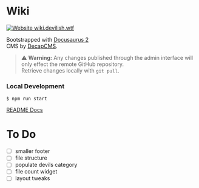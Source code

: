 # Wiki

[![Website wiki.devilish.wtf](https://img.shields.io/website-up-down-green-red/http/wiki.devilish.wtf.svg)](http://wiki.devilish.wtf/)

Bootstrapped with [Docusaurus 2](https://docusaurus.io/)  
CMS by [DecapCMS](https://decapcms.org/).

> ⚠ **Warning:** Any changes published through the admin interface will only effect the remote GitHub repository.  
> Retrieve changes locally with `git pull`.

### Local Development

```
$ npm run start
```

[README Docs](/reference/README.md)

# To Do

- [ ] smaller footer
- [ ] file structure
- [ ] populate devils category
- [ ] file count widget
- [ ] layout tweaks
